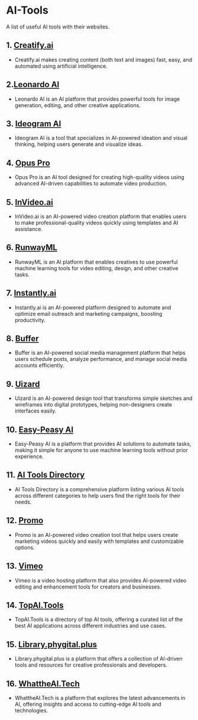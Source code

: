 # AI-Tools
A list of useful AI tools with their websites.

## 1. [Creatify.ai]( https://creatify.ai/ )
   - Creatify.ai makes creating content (both text and images) fast, easy, and automated using artificial intelligence.

## 2.[Leonardo AI](https://www.leonardo.ai)
   - Leonardo AI is an AI platform that provides powerful tools for image generation, editing, and other creative applications.

## 3. [Ideogram AI](https://www.ideogram.ai)
   - Ideogram AI is a tool that specializes in AI-powered ideation and visual thinking, helping users generate and visualize ideas.

## 4. [Opus Pro](https://www.opus.pro)
   - Opus Pro is an AI tool designed for creating high-quality videos using advanced AI-driven capabilities to automate video production.

## 5. [InVideo.ai](https://www.invideo.ai)
   - InVideo.ai is an AI-powered video creation platform that enables users to make professional-quality videos quickly using templates         and       AI assistance.

## 6. [RunwayML](https://www.runwayml.com)
   - RunwayML is an AI platform that enables creatives to use powerful machine learning tools for video editing, design, and other             creative       tasks.

## 7. [Instantly.ai](https://www.instantly.ai)
   - Instantly.ai is an AI-powered platform designed to automate and optimize email outreach and marketing campaigns, boosting                 productivity.

## 8. [Buffer](https://www.buffer.com)
   - Buffer is an AI-powered social media management platform that helps users schedule posts, analyze performance, and manage social          media accounts efficiently.

## 9. [Uizard](https://www.uizard.io)
   - Uizard is an AI-powered design tool that transforms simple sketches and wireframes into digital prototypes, helping non-designers         create interfaces easily.

## 10. [Easy-Peasy AI](https://www.easy-peasy.ai)
   - Easy-Peasy AI is a platform that provides AI solutions to automate tasks, making it simple for anyone to use machine learning tools       without prior experience.

## 11. [AI Tools Directory](https://www.aitoolsdirectory.com)
   - AI Tools Directory is a comprehensive platform listing various AI tools across different categories to help users find the right          tools for their needs.

## 12. [Promo](https://www.promo.com)
   - Promo is an AI-powered video creation tool that helps users create marketing videos quickly and easily with templates and                 customizable options.

## 13. [Vimeo](https://www.vimeo.com)
   - Vimeo is a video hosting platform that also provides AI-powered video editing and enhancement tools for creators and businesses.

## 14. [TopAI.Tools](https://www.topai.tools)
   - TopAI.Tools is a directory of top AI tools, offering a curated list of the best AI applications across different industries and use       cases.

## 15. [Library.phygital.plus](https://www.library.phygital.plus)
   - Library.phygital.plus is a platform that offers a collection of AI-driven tools and resources for creative professionals and              developers.

## 16. [WhattheAI.Tech](https://www.whattheai.tech)
   - WhattheAI.Tech is a platform that explores the latest advancements in AI, offering insights and access to cutting-edge AI tools and       technologies.






